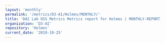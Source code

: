 ```yaml
---
layout: 'monthly'
permalink: '/metrics/D3-AI/Holmes/MONTHLY/'
title: 'DAI Lab OSS Metrics Metrics report for Holmes | MONTHLY-REPORT-2019-10-25'
organization: 'D3-AI'
repository: 'Holmes'
current_date: '2019-10-25'
---
```

